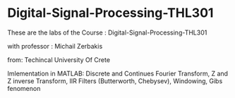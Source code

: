 # Digital-Signal-Processing-THL301
These are the labs of the Course : Digital-Signal-Processing-THL301

with professor : Michail Zerbakis

from: Techincal University Of Crete

Imlementation in MATLAB: Discrete and Continues Fourier Transform, Z and Z inverse Transform, IIR Filters (Butterworth, Chebysev), Windowing, Gibs fenomenon
